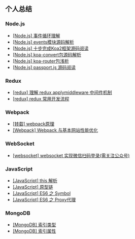 ## 个人总结

### Node.js
* [[Node.js] 事件循环理解](https://github.com/LouisWT/Blog/issues/14)
* [[Node.js] events模块源码解析](https://github.com/LouisWT/Blog/issues/2)
* [[Node.js] 十步完成Koa2框架源码阅读](https://github.com/LouisWT/Blog/issues/1)
* [[Node.js] koa-convert包源码解析](https://github.com/LouisWT/Blog/issues/3)
* [[Node.js] koa-router包浅析](https://github.com/LouisWT/Blog/issues/4)
* [[Node.js] passport.js 源码阅读](https://github.com/LouisWT/Blog/issues/5)

### Redux
* [[redux] 理解 redux applymiddleware 中间件机制](https://github.com/LouisWT/Blog/issues/6)
* [[redux] redux 常用开发流程](https://github.com/LouisWT/Blog/issues/7)

### Webpack
* [[转载] webpack原理](https://juejin.im/entry/5b0e3eba5188251534379615)
* [[Webpack] Webpack 与基本网站性能优化](https://github.com/LouisWT/Blog/issues/11)

### WebSocket
* [[websocket] websocket 实现微信扫码登录(需关注公众号) ](https://github.com/LouisWT/Blog/issues/8)

### JavaScript
* [[JavaScript] this 解析](https://github.com/LouisWT/Blog/issues/12)
* [[JavaScript] 原型链](https://github.com/LouisWT/Blog/issues/13)
* [[JavaScript] ES6 之 Symbol](https://github.com/LouisWT/Blog/issues/10)
* [[JavaScript] ES6 之 Proxy代理](https://github.com/LouisWT/Blog/issues/9)

### MongoDB
* [[MongoDB] 索引类型](https://github.com/LouisWT/Blog/issues/15)
* [[MongoDB] 索引属性](https://github.com/LouisWT/Blog/issues/16)
